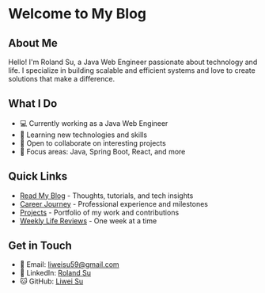 # Welcome to My Blog

## About Me

Hello! I'm Roland Su, a Java Web Engineer passionate about technology and life. I specialize in building scalable and efficient systems and love to create solutions that make a difference.

## What I Do

- 💻 Currently working as a Java Web Engineer
- 🌱 Learning new technologies and skills
- 👯 Open to collaborate on interesting projects
- 🎯 Focus areas: Java, Spring Boot, React, and more

## Quick Links

- [Read My Blog](blog.md) - Thoughts, tutorials, and tech insights
- [Career Journey](career.md) - Professional experience and milestones
- [Projects](projects.md) - Portfolio of my work and contributions
- [Weekly Life Reviews](weekly-reviews.md) - One week at a time

## Get in Touch

- 📧 Email: [liweisu59@gmail.com](mailto:liweisu59@gmail.com)
- 🔗 LinkedIn: [Roland Su](https://www.linkedin.com/in/liwei-su-066035350/)
- 🐱 GitHub: [Liwei Su](https://github.com/liweisu0)
